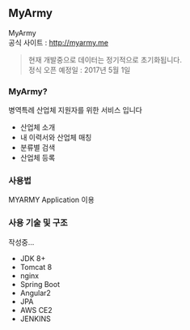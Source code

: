 ## MyArmy
MyArmy  
공식 사이트 :
<http://myarmy.me>  

> 현재 개발중으로 데이터는 정기적으로 초기화됩니다.  
> 정식 오픈 예정일 : 2017년 5월 1일

### MyArmy?
병역특례 산업체 지원자를 위한 서비스 입니다
* 산업체 소개
* 내 이력서와 산업체 매칭
* 분류별 검색
* 산업체 등록


### 사용법
MYARMY Application 이용


### 사용 기술 및 구조
작성중...
- JDK 8+
- Tomcat 8
- nginx
- Spring Boot
- Angular2
- JPA
- AWS CE2
- JENKINS
